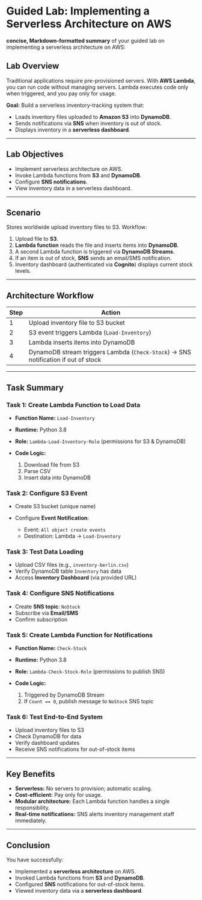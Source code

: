 
# Guided Lab: Implementing a Serverless Architecture on AWS

 **concise, Markdown-formatted summary** of your guided lab on implementing a serverless architecture on AWS:

## Lab Overview

Traditional applications require pre-provisioned servers. With **AWS Lambda**, you can run code without managing servers. Lambda executes code only when triggered, and you pay only for usage.

**Goal:** Build a serverless inventory-tracking system that:

* Loads inventory files uploaded to **Amazon S3** into **DynamoDB**.
* Sends notifications via **SNS** when inventory is out of stock.
* Displays inventory in a **serverless dashboard**.

---

## Lab Objectives

* Implement serverless architecture on AWS.
* Invoke Lambda functions from **S3** and **DynamoDB**.
* Configure **SNS notifications**.
* View inventory data in a serverless dashboard.

---

## Scenario

Stores worldwide upload inventory files to S3. Workflow:

1. Upload file to **S3**.
2. **Lambda function** reads the file and inserts items into **DynamoDB**.
3. A second Lambda function is triggered via **DynamoDB Streams**.
4. If an item is out of stock, **SNS** sends an email/SMS notification.
5. Inventory dashboard (authenticated via **Cognito**) displays current stock levels.

---

## Architecture Workflow

| Step | Action                                                                             |
| ---- | ---------------------------------------------------------------------------------- |
| 1    | Upload inventory file to S3 bucket                                                 |
| 2    | S3 event triggers Lambda (`Load-Inventory`)                                        |
| 3    | Lambda inserts items into DynamoDB                                                 |
| 4    | DynamoDB stream triggers Lambda (`Check-Stock`) → SNS notification if out of stock |

---

## Task Summary

### Task 1: Create Lambda Function to Load Data

* **Function Name:** `Load-Inventory`
* **Runtime:** Python 3.8
* **Role:** `Lambda-Load-Inventory-Role` (permissions for S3 & DynamoDB)
* **Code Logic:**

  1. Download file from S3
  2. Parse CSV
  3. Insert data into DynamoDB

### Task 2: Configure S3 Event

* Create S3 bucket (unique name)
* Configure **Event Notification**:

  * Event: `All object create events`
  * Destination: Lambda → `Load-Inventory`

### Task 3: Test Data Loading

* Upload CSV files (e.g., `inventory-berlin.csv`)
* Verify DynamoDB table `Inventory` has data
* Access **Inventory Dashboard** (via provided URL)

### Task 4: Configure SNS Notifications

* Create **SNS topic**: `NoStock`
* Subscribe via **Email/SMS**
* Confirm subscription

### Task 5: Create Lambda Function for Notifications

* **Function Name:** `Check-Stock`
* **Runtime:** Python 3.8
* **Role:** `Lambda-Check-Stock-Role` (permissions to publish SNS)
* **Code Logic:**

  1. Triggered by DynamoDB Stream
  2. If `Count == 0`, publish message to `NoStock` SNS topic

### Task 6: Test End-to-End System

* Upload inventory files to S3
* Check DynamoDB for data
* Verify dashboard updates
* Receive SNS notifications for out-of-stock items

---

## Key Benefits

* **Serverless:** No servers to provision; automatic scaling.
* **Cost-efficient:** Pay only for usage.
* **Modular architecture:** Each Lambda function handles a single responsibility.
* **Real-time notifications:** SNS alerts inventory management staff immediately.

---

## Conclusion

You have successfully:

* Implemented a **serverless architecture** on AWS.
* Invoked Lambda functions from **S3** and **DynamoDB**.
* Configured **SNS** notifications for out-of-stock items.
* Viewed inventory data via a **serverless dashboard**.

